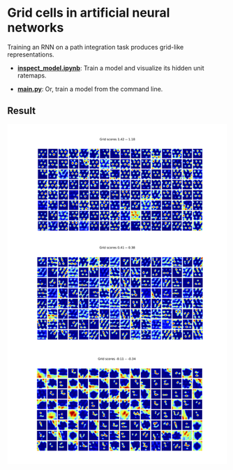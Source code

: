 # Grid cells in artificial neural networks

Training an RNN on a path integration task produces grid-like representations. 

* [**inspect_model.ipynb**]():
  Train a model and visualize its hidden unit ratemaps.
  
* [**main.py**]():
  Or, train a model from the command line.

## Result

![grid visualization](./docs/RNNgrids.png)
